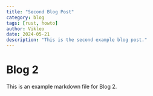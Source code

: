 ```yaml
---
title: "Second Blog Post"
category: blog
tags: [rust, howto]
author: Vikleo
date: 2024-05-21
description: "This is the second example blog post."
---
```

# Blog 2

This is an example markdown file for Blog 2. 